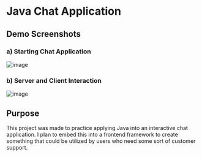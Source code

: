 # Java Chat Application

## Demo Screenshots

### a) Starting Chat Application
![image](https://github.com/user-attachments/assets/8a9a3f7d-735e-46e2-94ec-7adbf15eca8a)

### b) Server and Client Interaction
![image](https://github.com/user-attachments/assets/d6898b7a-2fe5-4444-b6eb-6e2686d67d4e)

## Purpose
This project was made to practice applying Java into an interactive chat application. I plan to embed this into a frontend framework to create something that could be utilized by users who need some sort of customer support.
